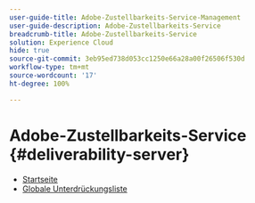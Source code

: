 ```yaml
---
user-guide-title: Adobe-Zustellbarkeits-Service-Management
user-guide-description: Adobe-Zustellbarkeits-Service
breadcrumb-title: Adobe-Zustellbarkeits-Service
solution: Experience Cloud
hide: true
source-git-commit: 3eb95ed738d053cc1250e66a28a00f26506f530d
workflow-type: tm+mt
source-wordcount: '17'
ht-degree: 100%

---
```


# Adobe-Zustellbarkeits-Service {#deliverability-server}

* [Startseite](home.md)
* [Globale Unterdrückungsliste](global-suppression-list.md)
